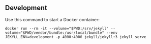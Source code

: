 ## Development

Use this command to start a Docker container:

```
docker run --rm -it --volume="$PWD:/srv/jekyll" --volume="$PWD/vendor/bundle:/usr/local/bundle" --env JEKYLL_ENV=development -p 4000:4000 jekyll/jekyll:3 jekyll serve
```
